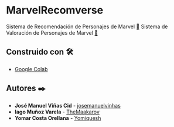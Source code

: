 # MarvelRecomverse

Sistema de Recomendación de Personajes de Marvel [:link:](https://github.com/josemanuelvinhas/MarvelRecomverse/blob/main/MarvelRecomverse_Sistema_de_Recomendaci%C3%B3n.ipynb)
Sistema de Valoración de Personajes de Marvel [:link:](https://github.com/josemanuelvinhas/MarvelRecomverse/blob/main/MarvelRecomverse_Sistema_de_Valoracion.ipynb)

## Construido con :hammer_and_wrench:

* [Google Colab](https://colab.research.google.com/)

## Autores :black_nib:

* **José Manuel Viñas Cid** -  [josemanuelvinhas](https://github.com/josemanuelvinhas)
* **Iago Muñoz Varela** -  [TheMaakarov](https://github.com/TheMaakarov)
* **Yomar Costa Orellana** - [Yomiquesh](https://github.com/Yomiquesh)
